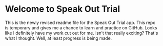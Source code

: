   # Welcome to Speak Out Trial

This is the newly revised readme file for the Speak Out Trial app. This repo is temporary and gives me a chance to learn and practice on GitHub. Looks like I definitely have my work cut out for me. Isn't that really exciting? That's what I thought. Well, at least progress is being made.